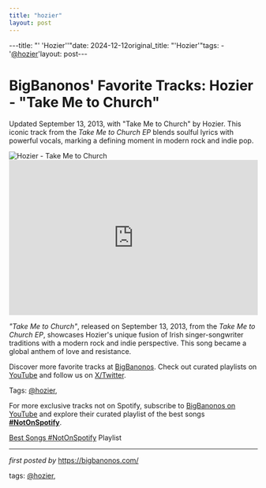 ```yaml
---
title: "hozier"
layout: post
---
```

---title: "' 'Hozier''"date: 2024-12-12original_title: "'Hozier'"tags:  - '[@hozier](/tags/hozier/)'layout: post---<!-- Post Title --><h1 >BigBanonos' Favorite Tracks: Hozier - "Take Me to Church"</h1> <!-- Introductory Text --><p >Updated September 13, 2013, with "Take Me to Church" by Hozier. This iconic track from the *Take Me to Church EP* blends soulful lyrics with powerful vocals, marking a defining moment in modern rock and indie pop.</p> <!-- Featured Image --><div > <img src="https://www.irishtimes.com/resizer/v2/Z5GBA5SBWZEG7COIWHGPREKYXQ.jpg?auth=8bfe7c40420db3ec5b17bbbb2d5af923a7a6fabfe3cea5aaedfd0d57c2e83ce1&smart=true&width=1024&height=768" alt="Hozier - Take Me to Church" /></div> <!-- YouTube Video Embed --><div > <iframe width="100%" height="315" src="https://www.youtube.com/embed/PVjiKRfKpPI" title="Hozier - Take Me To Church" frameborder="0" allow="accelerometer; autoplay; encrypted-media; gyroscope; picture-in-picture; web-share" referrerpolicy="strict-origin-when-cross-origin" allowfullscreen></iframe></div> <!-- Song Information --><div > <p><em>"Take Me to Church"</em>, released on September 13, 2013, from the *Take Me to Church EP*, showcases Hozier's unique fusion of Irish singer-songwriter traditions with a modern rock and indie perspective. This song became a global anthem of love and resistance.</p></div> <!-- Footer Links --><div > <p>Discover more favorite tracks at <a href="https://bigbanonos.com/" target="_blank">BigBanonos</a>. Check out curated playlists on <a href="https://www.youtube.com/[@BigBanonos](/tags/BigBanonos/)" target="_blank">YouTube</a> and follow us on <a href="https://x.com/bigbanonos" target="_blank">X/Twitter</a>.</p></div> <!-- Tags --><p >Tags: [@hozier](/tags/hozier/),</p><!--Subscribe and Playlist Links--><div>    <p>For more exclusive tracks not on Spotify, subscribe to <a href="https://www.youtube.com/[@BigBanonos](/tags/BigBanonos/)" target="_blank">BigBanonos on YouTube</a> and explore their curated playlist of the best songs <strong>[#NotOnSpotify](/tags/NotOnSpotify/)</strong>.</p>    <p><a href="https://www.youtube.com/playlist?list=PLtuNtuTatqI0kFahUCbtbfenC_ET5O_tr" target="_blank">Best Songs [#NotOnSpotify](/tags/NotOnSpotify/) Playlist<br /></a></p></div><hr /><p><em>first posted by</em> <a href="https://bigbanonos.com/" rel="noopener" target="_new">https://bigbanonos.com/</a></p><p>tags: [@hozier](/tags/hozier/),</p>